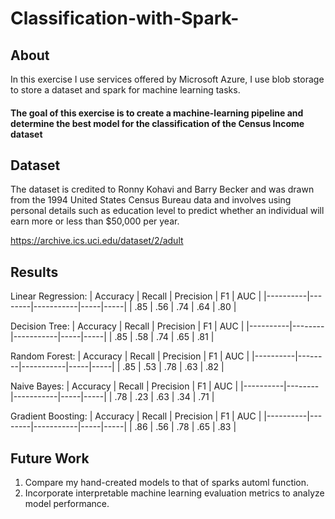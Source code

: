 # Classification-with-Spark-

## About

In this exercise I use services offered by Microsoft Azure, I use blob storage to store a dataset and spark for machine learning tasks. 
#### The goal of this exercise is to create a machine-learning pipeline and determine the best model for the classification of the Census Income dataset

## Dataset

The dataset is credited to Ronny Kohavi and Barry Becker and was drawn from the 1994 United States Census Bureau data and involves using personal details such as education level to predict whether an individual will earn more or less than $50,000 per year.

https://archive.ics.uci.edu/dataset/2/adult

## Results

Linear Regression:
| Accuracy | Recall | Precision | F1  | AUC |
|----------|--------|-----------|-----|-----|
| .85      | .56    | .74       | .64 | .80 |

Decision Tree:
| Accuracy | Recall | Precision | F1  | AUC |
|----------|--------|-----------|-----|-----|
| .85      | .58    | .74       | .65 | .81 |

Random Forest:
| Accuracy | Recall | Precision | F1  | AUC |
|----------|--------|-----------|-----|-----|
| .85      | .53    | .78       | .63 | .82 |

Naive Bayes:
| Accuracy | Recall | Precision | F1  | AUC |
|----------|--------|-----------|-----|-----|
| .78      | .23    | .63       | .34 | .71 |

Gradient Boosting:
| Accuracy | Recall | Precision | F1  | AUC |
|----------|--------|-----------|-----|-----|
| .86      | .56    | .78       | .65 | .83 |

## Future Work

1) Compare my hand-created models to that of sparks automl function.
2) Incorporate interpretable machine learning evaluation metrics to analyze model performance.
